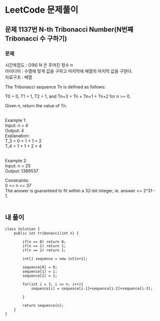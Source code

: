 # LeetCode 문제풀이

## 문제 1137번 N-th Tribonacci Number(N번째 Tribonacci 수 구하기)

### 문제<br>
시간복잡도 : O(N) N 은 주어진 정수 n<br>
아이디어 : 수열에 맞게 값을 구하고 마지막에 배열의 마지막 값을 구한다.<br>
자료구조 : 배열<br>

The Tribonacci sequence Tn is defined as follows: 

T0 = 0, T1 = 1, T2 = 1, and Tn+3 = Tn + Tn+1 + Tn+2 for n >= 0.

Given n, return the value of Tn.<br><br>

Example 1:<br>
Input: n = 4<br>
Output: 4<br>
Explanation:<br>
T_3 = 0 + 1 + 1 = 2<br>
T_4 = 1 + 1 + 2 = 4<br><br>

Example 2:<br>
Input: n = 25<br>
Output: 1389537<br>

Constraints:<br>
0 <= n <= 37<br>
The answer is guaranteed to fit within a 32-bit integer, ie. answer <= 2^31 - 1.<br><br>

## 내 풀이
```
class Solution {
    public int tribonacci(int n) {
        
        if(n == 0) return 0;
        if(n == 1) return 1;
        if(n == 2) return 1;

        int[] sequence = new int[n+1];

        sequence[0] = 0;
        sequence[1] = 1;
        sequence[2] = 1;

        for(int i = 3; i <= n; i++){
            sequence[i] = sequence[i-1]+sequence[i-2]+sequence[i-3];

        }
        
        return sequence[n];
    }
}
```